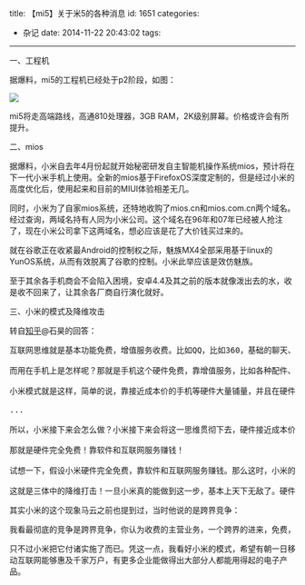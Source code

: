 title: 【mi5】关于米5的各种消息
id: 1651
categories:
  - 杂记
date: 2014-11-22 20:43:02
tags:
---

一、工程机

据爆料，mi5的工程机已经处于p2阶段，如图：

![](http://upload.chinaz.com/2014/1119/1416387600288.jpg)

mi5将走高端路线，高通810处理器，3GB RAM，2K级别屏幕。价格或许会有所提升。

二、mios

据爆料，小米自去年4月份起就开始秘密研发自主智能机操作系统mios，预计将在下一代小米手机上使用。全新的mios基于FirefoxOS深度定制的，但是经过小米的高度优化后，使用起来和目前的MIUI体验相差无几。

同时，小米为了自家mios系统，还特地收购了mios.cn和mios.com.cn两个域名。经过查询，两域名持有人同为小米公司。这个域名在96年和07年已经被人抢注了，现在小米公司拿下这两域名，想必应该是花了大价钱买过来的。

就在谷歌正在收紧最Android的控制权之际，魅族MX4全部采用基于linux的YunOS系统，从而有效脱离了谷歌的控制。小米此举应该是效仿魅族。

至于其余各手机商会不会陷入困境，安卓4.4及其之前的版本就像泼出去的水，收是收不回来了，让其余各厂商自行演化就好。

三、小米的模式及降维攻击

转自[知乎](http://www.zhihu.com/question/26709451/answer/33797058)@石昊的回答：

<pre>
互联网思维就是基本功能免费，增值服务收费。比如QQ，比如360，基础的聊天、杀毒功能都是免费的，那什么是赚钱的？比如QQ秀，或者是腾讯游戏，或者是广告收入等。它们为什么费心在增值服务上收费，而不直接在QQ的聊天上，360的杀毒上收费呢？而要将基础功能做成免费？答案很简单，为了铺量，如果QQ的聊天，360的杀毒收费，恐怕用它们的人会很少。大家都有一个这样的想法，收费的不如免费的，收费的还要钱，万一感觉不好岂不是白花了钱？而免费的，哪怕差点，好歹免费啊，哪怕感觉不好，不用就是了，没有一点损失。所以大家都往免费的软件上凑。

而用在手机上是怎样呢？那就是手机这个硬件免费，靠增值服务，比如各种配件、手机软件、互联网服务收费。可手机硬件成本不像软件的成本，摊在每个人头上非常低，手机成本实实在在的需要材料，目前很难通过各种增值服务弥补硬件成本，那么怎么办呢？有办法，我手机贴近成本价发售，这样也可以大量铺量，并且可以靠各种增值服务赚钱，这样就安全多了。

小米模式就是这样，简单的说，靠接近成本价的手机等硬件大量铺量，并且在硬件上搭建软件和互联网服务，同时出售各种周边产品，靠这些来赚钱。所以说，小米不（仅仅）是一家手机企业，它是互联网企业。他想做的是互联网行业的巨头，而不是手机行业的巨头，手机只是用来铺量的手段而已，等到手机的量达到一定的层次，就可以靠手机里面的各种软件和互联网服务赚钱了。就像腾讯的QQ，本身不赚钱，但是用QQ的人太多了，于是腾讯靠各种增值服务，比如游戏，比如QQ秀，会员等增值服务赚钱。QQ只是用来获取用来获取用户流量的手段而已。

...

所以，小米接下来会怎么做？小米接下来会将这一思维贯彻下去，硬件接近成本价销售，随着元器件价格下跌。一有利润，马上让硬件降价，再接近成本价销售。这样由于硬件很便宜，就会有很多人买，一旦miui用户有了好几亿，那么，搭载在miui当中的软件和互联网服务就可以大展拳脚赚钱了。而软件和互联网服务赚钱，可以拿出一部分，补贴硬件成本。让硬件价格再次下跌，硬件价格一旦下跌，那么性价比会更突出，就会有更多的miui用户。有更多的miui用户，软件和互联网服务赚的钱就越可观，软件和互联网服务赚的钱越多，硬件价格就可以进一步下降。这是一个良性循环。那么，最终，小米模式会演变成怎样？

那就是硬件完全免费！靠软件和互联网服务赚钱！

试想一下，假设小米硬件完全免费，靠软件和互联网服务赚钱。那么这时，小米的软件和互联网生态一定是极其完善。那么，一台免费，而且服务非常完善的手机和其他要钱、而且服务比不上小米手机的手机，你会买哪一个？

这就是三体中的降维打击！一旦小米真的能做到这一步，基本上天下无敌了。硬件都免费了，其他硬件企业还怎么和小米对抗啊？如果谁都用小米家的硬件，那么也非常容易通过小米家的硬件用小米家的软件和互联网服务，那么，这样一个变态的互联网企业，其他互联网企业又怎样和小米对抗？
</pre>

其实小米的这个现象马云之前也提到过，当时他说的是跨界竞争：

<pre>
我看最彻底的竞争是跨界竞争，你认为收费的主营业务，一个跨界的进来，免费，因为人家根本不靠整个赚钱，你美滋滋的活了好多年，结果到最后不知道怎么死的。
</pre>

只不过小米把它付诸实施了而已。凭这一点，我看好小米的模式，希望有朝一日移动互联网能够惠及千家万户，有更多企业能做得出大部分人都能用得起的电子产品。